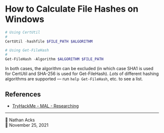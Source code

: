 # How to Calculate File Hashes on Windows

```powershell
# Using CertUtil
#
CertUtil -hashfile $FILE_PATH $ALGORITHM

# Using Get-FileHash
#
Get-FileHash -Algorithm $ALGORITHM $FILE_PATH
```

In both cases, the algorithm can be excluded (in which case SHA1 is used for CertUtil and SHA-256 is used for Get-FileHash). *Lots* of different hashing algorithms are supported — run `help Get-FileHash`, etc. to see a list.

## References

* [TryHackMe - MAL - Researching](tryhackme-mal-researching.md)

- - - -

👤 Nathan Acks  
📅 November 25, 2021
